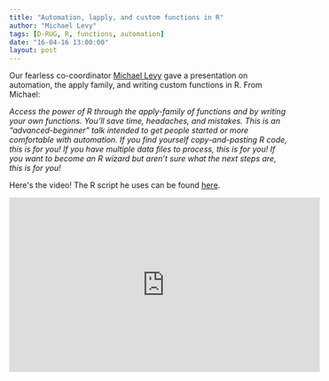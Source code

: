 ```yaml
---
title: "Automation, lapply, and custom functions in R"
author: "Michael Levy"
tags: [D-RUG, R, functions, automation]
date: "16-04-16 13:00:00"
layout: post
---
```


Our fearless co-coordinator [Michael Levy](http://michaellevy.name/) gave a presentation on automation, the apply family, and writing custom functions in R.  From Michael:

   *Access the power of R through the apply-family of functions and by writing your own functions. You’ll save time, headaches,    and mistakes. This is an “advanced-beginner” talk intended to get people started or more comfortable with automation. If you    find yourself copy-and-pasting R code, this is for you! If you have multiple data files to process, this is for you! If you    want to become an R wizard but aren’t sure what the next steps are, this is for you!*

Here's the video!  The R script he uses can be found [here](https://dl.dropboxusercontent.com/s/nn8mlw5ywktz8tg/script.R?dl=0).  


<iframe width="560" height="315" src="https://www.youtube.com/embed/xTUzbOzRGIE" frameborder="0" allowfullscreen></iframe>



